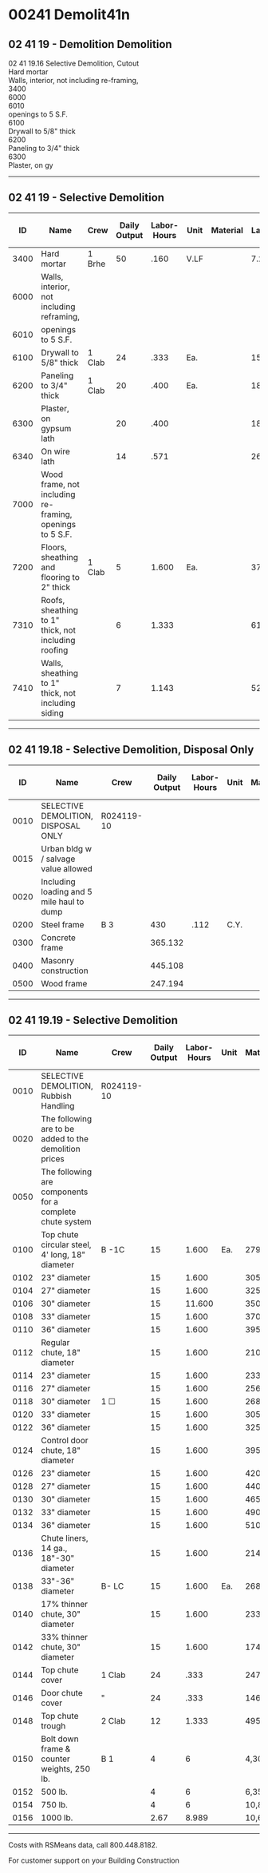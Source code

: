 # 00241 Demolit41n

## 02 41 19 - Demolition Demolition  
02 41 19.16 Selective Demolition, Cutout  
Hard mortar  
Walls, interior, not including re-framing,  
3400  
6000  
6010  
openings to 5 S.F.  
6100  
Drywall to 5/8" thick  
6200  
Paneling to 3/4" thick  
6300  
Plaster, on gy  

---

## 02 41 19 - Selective Demolition

| ID    | Name                                              | Crew      | Daily Output | Labor-Hours | Unit   | Material | Labor | Equipment | Total  | Total Incl O&P |
|-------|---------------------------------------------------|-----------|-------------|-------------|--------|----------|-------|-----------|--------|----------------|
| 3400  | Hard mortar                                       | 1 Brhe    | 50          | .160        | V.LF   |          | 7.20  |           | 7.20   | 10.80          |
| 6000  | Walls, interior, not including reframing,         |           |             |             |        |          |       |           |        |                |
| 6010  | openings to 5 S.F.                                |           |             |             |        |          |       |           |        |                |
| 6100  | Drywall to 5/8" thick                             | 1 Clab    | 24          | .333        | Ea.    |          | 15.20 |           | 15.20  | 22.50          |
| 6200  | Paneling to 3/4" thick                            | 1 Clab    | 20          | .400        | Ea.    |          | 18.25 |           | 18.25  | 27             |
| 6300  | Plaster, on gypsum lath                           |           | 20          | .400        |        |          | 18.25 |           | 18.25  | 27             |
| 6340  | On wire lath                                      |           | 14          | .571        |        |          | 26    |           | 26     | 39             |
| 7000  | Wood frame, not including re-framing, openings to 5 S.F. |   |             |             |        |          |       |           |        |                |
| 7200  | Floors, sheathing and flooring to 2" thick        | 1 Clab    | 5           | 1.600       | Ea.    |          | 373   |           | 73     | 109            |
| 7310  | Roofs, sheathing to 1" thick, not including roofing |         | 6           | 1.333       |        |          | 61    |           | 61     | 90.50          |
| 7410  | Walls, sheathing to 1" thick, not including siding |         | 7           | 1.143       |        |          | 52    |           | 52     | 77.50          |

---

## 02 41 19.18 - Selective Demolition, Disposal Only

| ID    | Name                                              | Crew      | Daily Output | Labor-Hours | Unit   | Material | Labor | Equipment | Total  | Total Incl O&P |
|-------|---------------------------------------------------|-----------|-------------|-------------|--------|----------|-------|-----------|--------|----------------|
| 0010  | SELECTIVE DEMOLITION, DISPOSAL ONLY               | R024119-10|             |             |        |          |       |           |        |                |
| 0015  | Urban bldg w / salvage value allowed              |           |             |             |        |          |       |           |        |                |
| 0020  | Including loading and 5 mile haul to dump         |           |             |             |        |          |       |           |        |                |
| 0200  | Steel frame                                       | B 3       | 430         | .112        | C.Y.   |          | 5.70  | 6.30      | 12     | 15.40          |
| 0300  | Concrete frame                                    |           | 365.132     |             |        |          | 6.70  | 7.45      | 14.15  | 18.15          |
| 0400  | Masonry construction                              |           | 445.108     |             |        |          | 5.50  | 6.10      | 11.60  | 14.90          |
| 0500  | Wood frame                                        |           | 247.194     |             |        |          | 9.90  | 11        | 20.90  | 27             |

---

## 02 41 19.19 - Selective Demolition

| ID    | Name                                              | Crew      | Daily Output | Labor-Hours | Unit   | Material | Labor | Equipment | Total    | Total Incl O&P |
|-------|---------------------------------------------------|-----------|-------------|-------------|--------|----------|-------|-----------|----------|----------------|
| 0010  | SELECTIVE DEMOLITION, Rubbish Handling            | R024119-10|             |             |        |          |       |           |          |                |
| 0020  | The following are to be added to the demolition prices |      |             |             |        |          |       |           |          |                |
| 0050  | The following are components for a complete chute system |   |             |             |        |          |       |           |          |                |
| 0100  | Top chute circular steel, 4' long, 18" diameter   | B -1C     | 15          | 1.600       | Ea.    | 279      | 74    | 24.50     | 377.50   | 440            |
| 0102  | 23" diameter                                      |           | 15          | 1.600       |        | 305      | 74    | 24.50     | 403.50   | 470            |
| 0104  | 27" diameter                                      |           | 15          | 1.600       |        | 325      | 74    | 24.50     | 423.50   | 495            |
| 0106  | 30" diameter                                      |           | 15          | 11.600      |        | 350      | 74    | 24.50     | 448.50   | 520            |
| 0108  | 33" diameter                                      |           | 15          | 1.600       |        | 370      | 74    | 24.50     | 468.50   | 545            |
| 0110  | 36" diameter                                      |           | 15          | 1.600       |        | 395      | 74    | 24.50     | 493.50   | 570            |
| 0112  | Regular chute, 18" diameter                       |           | 15          | 1.600       |        | 210      | 74    | 24.50     | 308.50   | 370            |
| 0114  | 23" diameter                                      |           | 15          | 1.600       |        | 233      | 74    | 24.50     | 331.50   | 395            |
| 0116  | 27" diameter                                      |           | 15          | 1.600       |        | 256      | 74    | 24.50     | 354.50   | 420            |
| 0118  | 30" diameter                                      | 1 ☐       | 15          | 1.600       |        | 268      | 74    | 24.50     | 366.50   | 430            |
| 0120  | 33" diameter                                      |           | 15          | 1.600       |        | 305      | 74    | 24.50     | 403.50   | 470            |
| 0122  | 36" diameter                                      |           | 15          | 1.600       |        | 325      | 74    | 24.50     | 423.50   | 495            |
| 0124  | Control door chute, 18" diameter                  |           | 15          | 1.600       |        | 395      | 74    | 24.50     | 493.50   | 570            |
| 0126  | 23" diameter                                      |           | 15          | 1.600       |        | 420      | 74    | 24.50     | 518.50   | 595            |
| 0128  | 27" diameter                                      |           | 15          | 1.600       |        | 440      | 74    | 24.50     | 538.50   | 620            |
| 0130  | 30" diameter                                      |           | 15          | 1.600       |        | 465      | 74    | 24.50     | 563.50   | 645            |
| 0132  | 33" diameter                                      |           | 15          | 1.600       |        | 490      | 74    | 24.50     | 588.50   | 670            |
| 0134  | 36" diameter                                      |           | 15          | 1.600       |        | 510      | 74    | 24.50     | 608.50   | 700            |
| 0136  | Chute liners, 14 ga., 18"-30" diameter            |           | 15          | 1.600       |        | 214      | 74    | 24.50     | 312.50   | 375            |
| 0138  | 33"-36" diameter                                  | B- LC     | 15          | 1.600       | Ea.    | 268      | 74    | 24.50     | 366.50   | 430            |
| 0140  | 17% thinner chute, 30" diameter                   |           | 15          | 1.600       |        | 233      | 74    | 24.50     | 331.50   | 395            |
| 0142  | 33% thinner chute, 30" diameter                   |           | 15          | 1.600       |        | 174      | 745   | 24.50     | 272.50   | 330            |
| 0144  | Top chute cover                                   | 1 Clab    | 24          | .333        |        | 247      | 15.20 |           | 262.20   | 295            |
| 0146  | Door chute cover                                  | "         | 24          | .333        |        | 146      | 15.20 |           | 161.20   | 184            |
| 0148  | Top chute trough                                  | 2 Clab    | 12          | 1.333       |        | 495      | 61    |           | 556      | 635            |
| 0150  | Bolt down frame & counter weights, 250 lb.        | B 1       | 4           | 6           |        | 4,300    | 278   |           | 4,578    | 5,150          |
| 0152  | 500 lb.                                           |           | 4           | 6           |        | 6,350    | 278   |           | 6,628    | 7,400          |
| 0154  | 750 lb.                                           |           | 4           | 6           |        | 10,800   | 278   |           | 11,078   | 12,300         |
| 0156  | 1000 lb.                                          |           | 2.67        | 8.989       |        | 10,600   | 415   |           | 11,015   | 12,200         |

---

Costs with RSMeans data, call 800.448.8182.

For customer support on your Building Construction